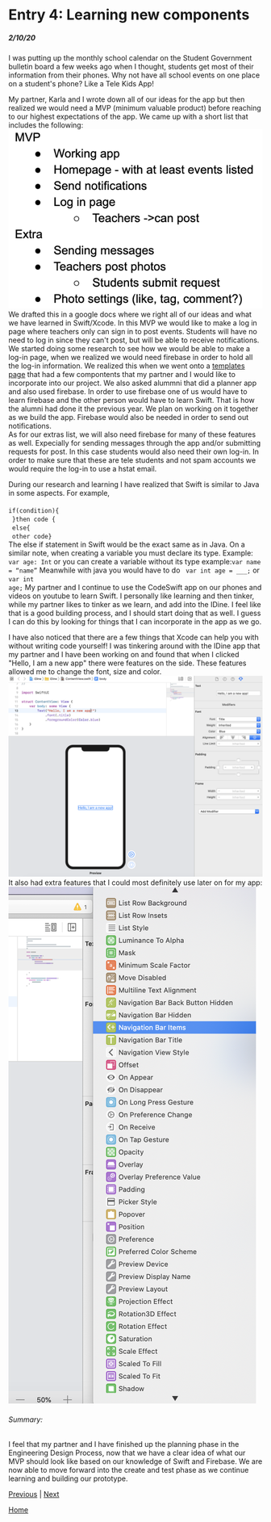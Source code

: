 # Entry 4: Learning new components
##### 2/10/20

I was putting up the monthly school calendar on the Student Government bulletin board a few weeks ago when I thought, students get most of their information from their phones. Why not have all school events on one place on a student's phone? Like a Tele Kids App!<br>

My partner, Karla and I wrote down all of our ideas for the app but then realized we would need a MVP (minimum valuable product) before reaching to our highest expectations of the app. We came up with a short list that includes the following:<br>
![MVP](MVP.png)<br>
We drafted this in a google docs where we right all of our ideas and what we have learned in Swift/Xcode. In this MVP we would like to make a log in page where teachers only can sign in to post events. Students will have no need to log in since they can't post, but will be able to receive notifications. We started doing some research to see how we would be able to make a log-in page, when we realized we would need firebase in order to hold all the log-in information. We realized this when we went onto a [templates page](https://www.iosapptemplates.com/mobiletemplates/free-swift-ios-app-templates-xcode) that had a few compontents that my partner and I would like to incorporate into our project. We also asked alummni that did a planner app and also used firebase. In order to use firebase one of us would have to learn firebase and the other person would have to learn Swift. That is how the alumni had done it the previous year. We plan on working on it together as we build the app. Firebase would also be needed in order to send out notifications.<br>
As for our extras list, we will also need firebase for many of these features as well. Expecially for sending messages through the app and/or submitting requests for post. In this case students would also need their own log-in. In order to make sure that these are tele students and not spam accounts we would require the log-in to use a hstat email.<br>

During our research and learning I have realized that Swift is similar to Java in some aspects. For example,<br>
<code>
if(condition){<br>
}then code {<br>
else{<br>
other code}</code><br>
The else if statement in Swift would be the exact same as in Java. On a similar note, when creating a variable you must declare its type.
Example: <code>var age: Int</code> or you can create a variable without its type example:<code>var name = “name”</code> Meanwhile with java you would have to do <code> var int age = ___;</code> or <code>var int age;</code> My partner and I continue to use the CodeSwift app on our phones and videos on youtube to learn Swift. I personally like learning and then tinker, while my partner likes to tinker as we learn, and add into the IDine. I feel like that is a good building process, and I should start doing that as well. I guess I can do this by looking for things that I can incorporate in the app as we go.<br>

I have also noticed that there are a few things that Xcode can help you with without writing code yourself! I was tinkering around with the IDine app that my partner and I have been working on and found that when I clicked "Hello, I am a new app" there were features on the side. These features allowed me to change the font, size and color.<br>
![tinkering](tinkering.png)
It also had extra features that I could most definitely use later on for my app:
![extratinkering](extratinkering.png)

###### Summary:
I feel that my partner and I have finished up the planning phase in the Engineering Design Process, now that we have a clear idea of what our MVP should look like based on our knowledge of Swift and Firebase. We are now able to move forward into the create and test phase as we continue learning and building our prototype.

[Previous](entry03.md) | [Next](entry05.md)

[Home](../README.md)